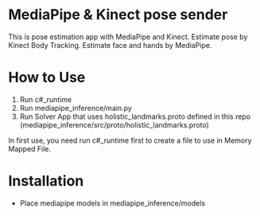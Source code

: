# MediaPipe & Kinect pose sender

This is pose estimation app with MediaPipe and Kinect.
Estimate pose by Kinect Body Tracking. Estimate face and hands by MediaPipe.

# How to Use

1. Run c#\_runtime
2. Run mediapipe_inference/main.py
3. Run Solver App that uses holistic_landmarks.proto defined in this repo (mediapipe_inference/src/proto/holistic_landmarks.proto)

In first use, you need run c#\_runtime first to create a file to use in Memory Mapped File.

# Installation
- Place mediapipe models in mediapipe_inference/models